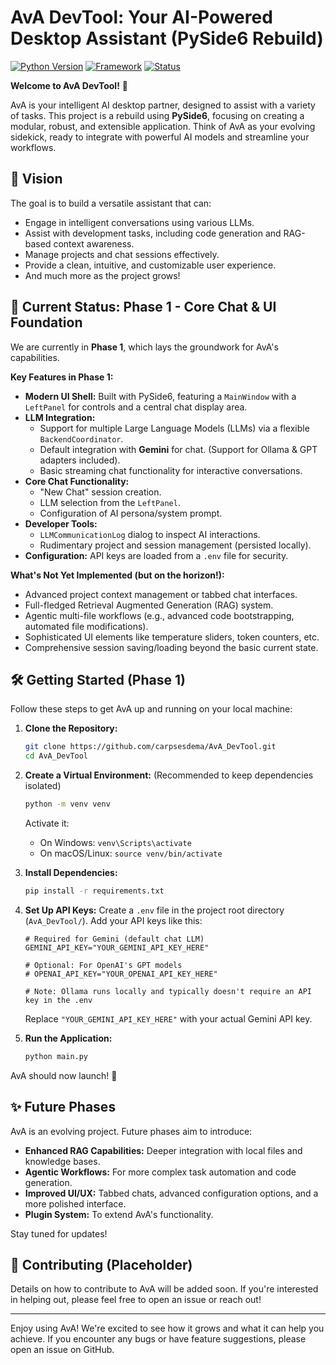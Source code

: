 # AvA DevTool: Your AI-Powered Desktop Assistant (PySide6 Rebuild)

[![Python Version](https://img.shields.io/badge/python-3.9+-blue.svg)](https://www.python.org/downloads/)
[![Framework](https://img.shields.io/badge/framework-PySide6-cyan.svg)](https://www.qt.io/qt-for-python)
[![Status](https://img.shields.io/badge/status-Phase%201%20Active-brightgreen.svg)](https://github.com/carpsesdema/AvA_DevTool)
<!-- Add more badges as you see fit: license, build status, etc. -->

**Welcome to AvA DevTool!** 👋

AvA is your intelligent AI desktop partner, designed to assist with a variety of tasks. This project is a rebuild using **PySide6**, focusing on creating a modular, robust, and extensible application. Think of AvA as your evolving sidekick, ready to integrate with powerful AI models and streamline your workflows.

## 🚀 Vision

The goal is to build a versatile assistant that can:

*   Engage in intelligent conversations using various LLMs.
*   Assist with development tasks, including code generation and RAG-based context awareness.
*   Manage projects and chat sessions effectively.
*   Provide a clean, intuitive, and customizable user experience.
*   And much more as the project grows!

## 🌱 Current Status: Phase 1 - Core Chat & UI Foundation

We are currently in **Phase 1**, which lays the groundwork for AvA's capabilities.

**Key Features in Phase 1:**

*   **Modern UI Shell:** Built with PySide6, featuring a `MainWindow` with a `LeftPanel` for controls and a central chat display area.
*   **LLM Integration:**
    *   Support for multiple Large Language Models (LLMs) via a flexible `BackendCoordinator`.
    *   Default integration with **Gemini** for chat. (Support for Ollama & GPT adapters included).
    *   Basic streaming chat functionality for interactive conversations.
*   **Core Chat Functionality:**
    *   "New Chat" session creation.
    *   LLM selection from the `LeftPanel`.
    *   Configuration of AI persona/system prompt.
*   **Developer Tools:**
    *   `LLMCommunicationLog` dialog to inspect AI interactions.
    *   Rudimentary project and session management (persisted locally).
*   **Configuration:** API keys are loaded from a `.env` file for security.

**What's Not Yet Implemented (but on the horizon!):**

*   Advanced project context management or tabbed chat interfaces.
*   Full-fledged Retrieval Augmented Generation (RAG) system.
*   Agentic multi-file workflows (e.g., advanced code bootstrapping, automated file modifications).
*   Sophisticated UI elements like temperature sliders, token counters, etc.
*   Comprehensive session saving/loading beyond the basic current state.

## 🛠️ Getting Started (Phase 1)

Follow these steps to get AvA up and running on your local machine:

1.  **Clone the Repository:**
    ```bash
    git clone https://github.com/carpsesdema/AvA_DevTool.git
    cd AvA_DevTool
    ```

2.  **Create a Virtual Environment:**
    (Recommended to keep dependencies isolated)
    ```bash
    python -m venv venv
    ```
    Activate it:
    *   On Windows: `venv\Scripts\activate`
    *   On macOS/Linux: `source venv/bin/activate`

3.  **Install Dependencies:**
    ```bash
    pip install -r requirements.txt
    ```

4.  **Set Up API Keys:**
    Create a `.env` file in the project root directory (`AvA_DevTool/`). Add your API keys like this:
    ```env
    # Required for Gemini (default chat LLM)
    GEMINI_API_KEY="YOUR_GEMINI_API_KEY_HERE"

    # Optional: For OpenAI's GPT models
    # OPENAI_API_KEY="YOUR_OPENAI_API_KEY_HERE"

    # Note: Ollama runs locally and typically doesn't require an API key in the .env
    ```
    Replace `"YOUR_GEMINI_API_KEY_HERE"` with your actual Gemini API key.

5.  **Run the Application:**
    ```bash
    python main.py
    ```

AvA should now launch! 🎉

## ✨ Future Phases

AvA is an evolving project. Future phases aim to introduce:

*   **Enhanced RAG Capabilities:** Deeper integration with local files and knowledge bases.
*   **Agentic Workflows:** For more complex task automation and code generation.
*   **Improved UI/UX:** Tabbed chats, advanced configuration options, and a more polished interface.
*   **Plugin System:** To extend AvA's functionality.

Stay tuned for updates!

## 🤝 Contributing (Placeholder)

Details on how to contribute to AvA will be added soon. If you're interested in helping out, please feel free to open an issue or reach out!

---

Enjoy using AvA! We're excited to see how it grows and what it can help you achieve.
If you encounter any bugs or have feature suggestions, please open an issue on GitHub.